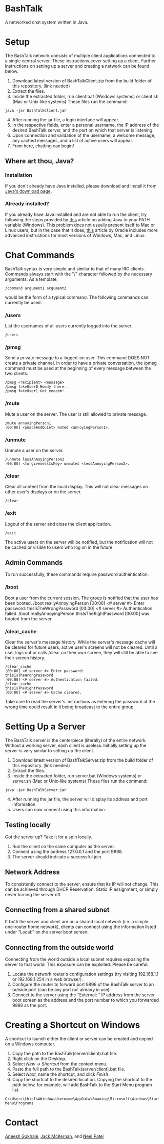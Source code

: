 # BashTalk
A networked chat system written in Java.

# Setup
The BashTalk network consists of multiple client applications connected to a single central server. These instructions cover setting up a client. Further instructions on setting up a server and creating a network can be found below.

1. Download latest version of BashTalkClient.zip from the build folder of this repository. (link needed)
2. Extract the files.
3. Inside the extracted folder, run client.bat (Windows systems) or client.sh (Mac or Unix-like systems)
These files run the command:
```
java -jar BashTalkClient.jar
```
4. After running the jar file, a login interface will appear.
5. In the respective fields, enter a personal username, the IP address of the desired BashTalk server, and the port on which that server is listening.
6. Upon connection and validation of the username, a welcome message, any cached messages, and a list of active users will appear.
7. From here, chatting can begin!

## Where art thou, Java?
### Installation
If you don't already have Java installed, please download and install it from [Java's download page](https://www.java.com/en/download/).

### Already installed?
If you already have Java installed and are not able to run the client, try following the steps provided by [this](https://javatutorial.net/set-java-home-windows-10) article on adding Java to your PATH variable (Windows). This problem does not usually present itself to Mac or Linux users, but in the case that it does, [this](https://www.java.com/en/download/help/path.xml) article by Oracle includes more advanced instructions for most versions of Windows, Mac, and Linux.

# Chat Commands
BashTalk syntax is very simple and similar to that of many IRC clients. Commands always start with the "/" character followed by the necessary arguments. As a template,
```
/command argument1 argument2
```
would be the form of a typical command. The following commands can currently be used.

### /users
List the usernames of all users currently logged into the server.
```
/users
```

### /pmsg
Send a private message to a logged-on user. This command DOES NOT create a private channel. In order to have a private conversation, the /pmsg command must be used at the beginning of every message between the two clients. 
```
/pmsg <recipient> <message>
/pmsg fakeUser0 Howdy there.
/pmsg fakeUser1 Got eeeeem!
```

### /mute
Mute a user on the server. The user is still allowed to private message.
```
/mute annoyingPerson1
[00:00] <peaceAndQuiet> muted <annoyingPerson1>.
```

### /unmute
Unmute a user on the server.
```
/unmute lessAnnoyingPerson2
[00:00] <forgivenessIsKey> unmuted <lessAnnoyingPerson2>.
```

### /clear
Clear all content from the local display. This will not clear messages on other user's displays or on the server.
```
/clear
```

### /exit
Logout of the server and close the client application.
```
/exit
```
The active users on the server will be notified, but the notification will not be cached or visible to users who log on in the future.

## Admin Commands
To run successfully, these commands require password authentication.

### /boot
Boot a user from the current session. The group is notified that the user has been booted.
/boot reallyAnnoyingPerson
[00:00] <# server #> Enter password:
thisIsTheWrongPassword
[00:00] <# server #> Authentication failed.
/boot reallyAnnoyingPerson
thisIsTheRightPassword
[00:00] <reallyAnnoyingPerson> was booted from the server.

### /clear_cache
Clear the server's message history. While the server's message cache will be cleared for future users, active user's screens will not be cleared. Until a user logs out or calls /clear on their own screen, they will still be able to see their screen history.
```
/clear_cache
[00:00] <# server #> Enter password:
thisIsTheWrongPassword
[00:00] <# server #> Authentication failed.
/clear_cache
thisIsTheRightPassword
[00:00] <# server #> Cache cleared.
```
Take care to read the server's instructions as entering the password at the wrong time could result in it being broadcast to the entire group.

# Setting Up a Server
The BashTalk server is the centerpiece (literally) of the entire network. Without a working server, each client is useless. Initially setting up the server is very similar to setting up the client.
1. Download latest version of BashTalkServer.zip from the build folder of this repository. (link needed)
2. Extract the files.
3. Inside the extracted folder, run server.bat (Windows systems) or server.sh (Mac or Unix-like systems)
These files run the command:
```
java -jar BashTalkServer.jar
```
4. After running the jar file, the server will display its address and port information.
5. Users can now connect using this information.

## Testing locally
Got the server up? Take it for a spin locally.
1. Run the client on the same computer as the server.
2. Connect using the address 127.0.0.1 and the port 9898.
3. The server should indicate a successful join.

## Network Address
To consistently connect to the server, ensure that its IP will not change. This can be achieved through DHCP Reservation, Static IP assignment, or simply never turning the server off.

## Connecting from a shared subnet
If both the server and client are on a shared local network (i.e. a simple one-router home network), clients can connect using the information listed under "Local:" on the server boot screen.

## Connecting from the outside world
Connecting from the world outside a local subnet requires exposing the server to that world. This exposure can be exploited. Please be careful.
1. Locate the network router's configuration settings (try visiting 192.168.1.1 or 192.168.1.254 in a web browser).
2. Configure the router to forward port 9898 of the BashTalk server to an outside port (can be any port not already in use).
3. Connect to the server using the "External: " IP address from the server boot screen as the address and the port number to which you forwarded 9898 as the port.

# Creating a Shortcut on Windows
A shortcut to launch either the client or server can be created and copied on a Windows computer.
1. Copy the path to the BashTalk(server/client).bat file.
1. Right click on the Desktop.
2. Select *New -> Shortcut* from the context menu.
3. Paste the full path to the BashTalk(server/client).bat file.
4. Select *Next*, name the shortcut, and click *Finish*.
5. Copy the shortcut to the desired location. Copying the shortcut to the path below, for example, will add BashTalk to the Start Menu program list.
```
C:\Users\thisIsAWindowsUsername\AppData\Roaming\Microsoft\Windows\Start Menu\Programs
```

# Contact
[Aneesh Gokhale](https://github.com/agokhale1), [Jack McKernan](https://github.com/jmcker), and [Neel Patel](https://github.com/patelneel55)
